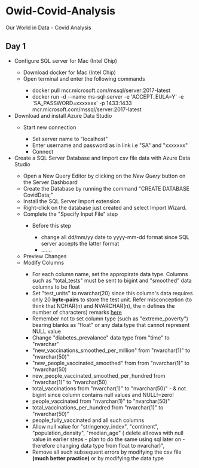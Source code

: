 # Owid-Covid-Analysis
Our World in Data - Covid Analysis
<h2> Day 1 </h2>
<ul> 
  <li> Configure SQL server for Mac (Intel Chip) </li>
     <ul>
       <li> Download docker for Mac (Intel Chip) </li>
       <li> Open terminal and enter the following commands </li>
          <ul>
            <li> docker pull mcr.microsoft.com/mssql/server:2017-latest </li>
            <li> docker run -d --name ms-sql-server -e 'ACCEPT_EULA=Y' -e 'SA_PASSWORD=xxxxxxx' -p 1433:1433 mcr.microsoft.com/mssql/server:2017-latest </li>
         </ul>
    </ul>
  <li>Download and install Azure Data Studio</li>
  <ul>
    <li> Start new connection </li>
      <ul>
        <li> Set server name to "localhost"</li>
        <li> Enter username and password as in link i.e "SA" and "xxxxxxx" </li>
        <li> Connect </li>
      </ul>
  </ul>
  <li> Create a SQL Server Database and Import csv file data with Azure Data Studio </li>
  <ul>
    <li> Open a New Query Editor by clicking on the <i> New Query </i> button on the Server Dashboard </li>
    <li> Create the Database by running the command "CREATE DATABASE CovidData;"</li>
    <li> Install the SQL Server Import extension </li>
    <li> Right-click on the database just created and select Import Wizard.</li>
    <li> Complete the "Specify Input File" step </li>
    <ul>
      <li> Before this step</li>
      <ul>
        <li>change all dd/mm/yy date to yyyy-mm-dd format since SQL server accepts the latter format </li>
        <li> ....... </li>
        </ul> 
    </ul>
    <li> Preview Changes</li>
    <li> Modify Columns</li>
    <ul>
      <li> For each column name, set the appropirate data type. Columns such as "total_tests" must be sent to bigint and "smoothed" data columns to be float </li>
      <li> Set "test_units" to nvarchar(20) since this column's data requires only  20 <b>byte-pairs</b> to store the test unit. Refer misconception (to think that NCHAR(n) and NVARCHAR(n), the n defines the number of characters) remarks <a href="https://docs.microsoft.com/en-us/sql/t-sql/data-types/nchar-and-nvarchar-transact-sql?WT.mc_id=DP-MVP-5001259&view=sql-server-ver15">here</a> </li>
      <li> Remember not to set column type (such as "extreme_poverty") bearing blanks as "float" or any data type that cannot represent NULL value </li>
      <li> Change "diabetes_prevalance" data type from "time" to "nvarchar" </li>
      <li> "new_vaccinations_smoothed_per_million" from "nvarchar(1)" to "nvarchar(50)"</li>
      <li> "new_people_vaccinated_smoothed" from from "nvarchar(1)" to "nvarchar(50) </li>
      <li> new_people_vaccinated_smoothed_per_hundred from "nvarchar(1)" to "nvarchar(50) </li>
      <li> total_vaccinations from  "nvarchar(1)" to "nvarchar(50)"  - & not bigint since column contains null values and NULL!=zero!</li>
      <li> people_vaccinated  from  "nvarchar(1)" to "nvarchar(50)"</li>
      <li> total_vaccinations_per_hundred from  "nvarchar(1)" to "nvarchar(50)"</li>
      <li> people_fully_vaccinated  and all such columns</li>
      <li> Allow null value for "stringency_index", "continent", "population_density", "median_age" ( delete all rows with null value in earlier steps - plan to do the same using sql later on - therefore changing  data type from float to nvarchar)", </li>
      <li> Remove all such subsequent errors by modifying the csv file <strong>(much better practice)</strong> or by modifying the data type</li>
    </ul>
  </ul>
  
  </ul>
